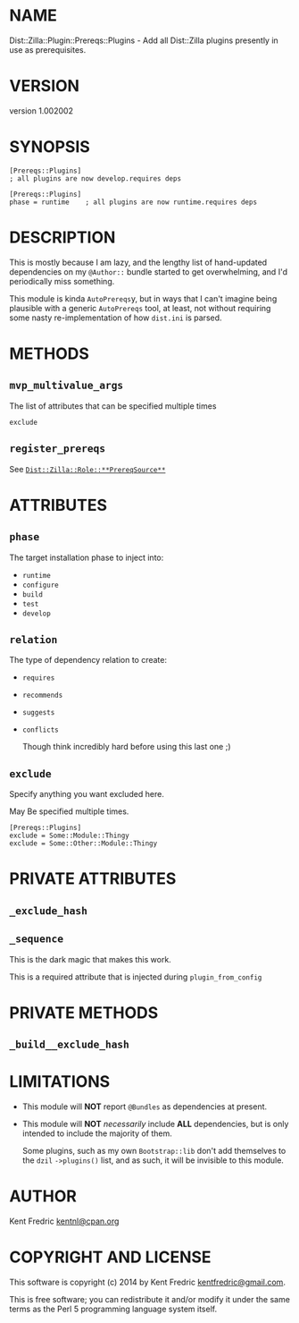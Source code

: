 # NAME

Dist::Zilla::Plugin::Prereqs::Plugins - Add all Dist::Zilla plugins presently in use as prerequisites.

# VERSION

version 1.002002

# SYNOPSIS

    [Prereqs::Plugins]
    ; all plugins are now develop.requires deps

    [Prereqs::Plugins]
    phase = runtime    ; all plugins are now runtime.requires deps

# DESCRIPTION

This is mostly because I am lazy, and the lengthy list of hand-updated dependencies
on my `@Author::` bundle started to get overwhelming, and I'd periodically miss something.

This module is kinda `AutoPrereqs`y, but in ways that I can't imagine being plausible with
a generic `AutoPrereqs` tool, at least, not without requiring some nasty re-implementation
of how `dist.ini` is parsed.

# METHODS

## `mvp_multivalue_args`

The list of attributes that can be specified multiple times

    exclude

## `register_prereqs`

See [`Dist::Zilla::Role::**PrereqSource**`](https://metacpan.org/pod/Dist::Zilla::Role::PrereqSource)

# ATTRIBUTES

## `phase`

The target installation phase to inject into:

- `runtime`
- `configure`
- `build`
- `test`
- `develop`

## `relation`

The type of dependency relation to create:

- `requires`
- `recommends`
- `suggests`
- `conflicts`

    Though think incredibly hard before using this last one ;)

## `exclude`

Specify anything you want excluded here.

May Be specified multiple times.

    [Prereqs::Plugins]
    exclude = Some::Module::Thingy
    exclude = Some::Other::Module::Thingy

# PRIVATE ATTRIBUTES

## `_exclude_hash`

## `_sequence`

This is the dark magic that makes this work.

This is a required attribute that is injected during `plugin_from_config`

# PRIVATE METHODS

## `_build__exclude_hash`

# LIMITATIONS

- This module will **NOT** report `@Bundles` as dependencies at present.
- This module will **NOT** _necessarily_ include **ALL** dependencies, but is only intended to include the majority of them.

    Some plugins, such as my own `Bootstrap::lib` don't add themselves to the `dzil` `->plugins()` list, and as such, it will be invisible to this module.

# AUTHOR

Kent Fredric <kentnl@cpan.org>

# COPYRIGHT AND LICENSE

This software is copyright (c) 2014 by Kent Fredric <kentfredric@gmail.com>.

This is free software; you can redistribute it and/or modify it under
the same terms as the Perl 5 programming language system itself.
